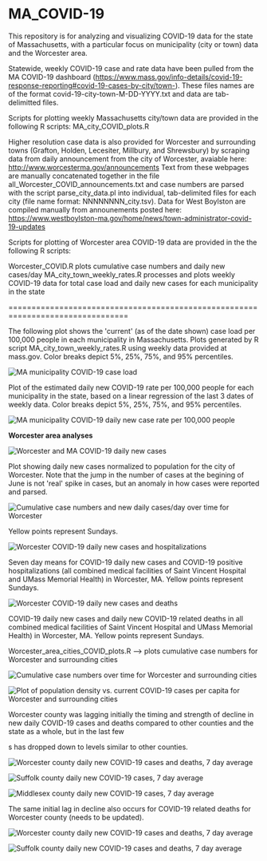 # MA_COVID-19

This repository is for analyzing and visualizing COVID-19 data for the state of Massachusetts, with a particular focus on municipality (city or town) data and the Worcester area.

Statewide, weekly COVID-19 case and rate data have been pulled from the MA COVID-19 dashboard (https://www.mass.gov/info-details/covid-19-response-reporting#covid-19-cases-by-city/town-). These files names are of the format covid-19-city-town-M-DD-YYYY.txt and data are tab-delimitted files.

Scripts for plotting weekly Massachusetts city/town data are provided in the following R scripts:
MA_city_COVID_plots.R

Higher resolution case data is also provided for Worcester and surrounding towns (Grafton, Holden, Lecesiter, Millbury, and Shrewsbury) by scraping data from daily announcement from the city of Worcester, avaiable here: http://www.worcesterma.gov/announcements
Text from these webpages are manually concatenated together in the file all_Worcester_COVID_announcements.txt and case numbers are parsed with the script parse_city_data.pl into individual, tab-delimited files for each city (file name format: NNNNNNNN_city.tsv). Data for West Boylston are compiled manually from announements posted here: https://www.westboylston-ma.gov/home/news/town-administrator-covid-19-updates

Scripts for plotting of Worcester area COVID-19 data are provided in the the following R scripts:

Worcester_COVID.R  plots cumulative case numbers and daily new cases/day
MA_city_town_weekly_rates.R processes and plots weekly COVID-19 data for total case load and daily new cases for each municipality in the state

================================================================================

The following plot shows the 'current' (as of the date shown) case load per 100,000 people in each municipality in Massachusetts. Plots generated by R script MA_city_town_weekly_rates.R using weekly data provided at mass.gov. Color breaks depict 5%, 25%, 75%, and 95% percentiles.

![MA municipality COVID-19 case load](https://github.com/nahlgren/MA_COVID-19/blob/master/MA_city-town_ratepercap_6_17_2020_reds.jpg)


Plot of the estimated daily new COVID-19 rate per 100,000 people for each municipality in the state, based on a linear regression of the last 3 dates of weekly data. Color breaks depict 5%, 25%, 75%, and 95% percentiles.

![MA municipality COVID-19 daily new case rate per 100,000 people](https://github.com/nahlgren/MA_COVID-19/blob/master/MA_city-town_3weekregression_cases_per_day_percapita_6_17_2020.jpg)




<b>Worcester area analyses</b>



![Worcester and MA COVID-19 daily new cases](https://github.com/nahlgren/MA_COVID-19/blob/master/Worcester_MA_daily_new_cases.jpg)

Plot showing daily new cases normalized to population for the city of Worcester. Note that the jump in the number of cases at the begining of June is not 'real' spike in cases, but an anomaly in how cases were reported and parsed.


![Cumulative case numbers and new daily cases/day over time for Worcester](https://github.com/nahlgren/MA_COVID-19/blob/master/Worcester_COVID_v2.jpg)

Yellow points represent Sundays.


![Worcester COVID-19 daily new cases and hospitalizations](https://github.com/nahlgren/MA_COVID-19/blob/master/Worcester_COVID_7daymean_cases_hospitalizations.jpg)

Seven day means for COVID-19 daily new cases and COVID-19 positive hospitalizations (all combined medical facilities of Saint Vincent Hospital and UMass Memorial Health) in Worcester, MA. Yellow points represent Sundays.

  
![Worcester COVID-19 daily new cases and deaths](https://github.com/nahlgren/MA_COVID-19/blob/master/Worcester_COVID_cases_deaths.jpg)

COVID-19 daily new cases and daily new COVID-19 related deaths in all combined medical facilities of Saint Vincent Hospital and UMass Memorial Health) in Worcester, MA. Yellow points represent Sundays.


Worcester_area_cities_COVID_plots.R --> plots cumulative case numbers for Worcester and surrounding cities


![Cumulative case numbers over time for Worcester and surrounding cities](https://github.com/nahlgren/MA_COVID-19/blob/master/Worcester_cities_cases.jpg)

![Plot of population density vs. current COVID-19 cases per capita for Worcester and surrounding cities](https://github.com/nahlgren/MA_COVID-19/blob/master/Worcester_cities_dens_cases.jpg)

Worcester county was lagging initially the timing and strength of decline in new daily COVID-19 cases and deaths compared to other counties and the state as a whole, but in the last few 

s has dropped down to levels similar to other counties.

![Worcester county daily new COVID-19 cases and deaths, 7 day average](https://github.com/nahlgren/MA_COVID-19/blob/master/County_plots/Worcester_county_vs_MA_popnorm.jpg)

![Suffolk county daily new COVID-19 cases, 7 day average](https://github.com/nahlgren/MA_COVID-19/blob/master/County_plots/Suffolk_county_vs_MA_popnorm.jpg)

![Middlesex county daily new COVID-19 cases, 7 day average](https://github.com/nahlgren/MA_COVID-19/blob/master/County_plots/Middlesex_county_vs_MA_popnorm.jpg)


The same initial lag in decline also occurs for COVID-19 related deaths for Worcester county (needs to be updated).

![Worcester county daily new COVID-19 cases and deaths, 7 day average](https://github.com/nahlgren/MA_COVID-19/blob/master/County_plots/Worcester_county_vs_MA_deaths.jpg)

![Suffolk county daily new COVID-19 cases and deaths, 7 day average](https://github.com/nahlgren/MA_COVID-19/blob/master/County_plots/Suffolk_county_vs_MA_deaths.jpg)



